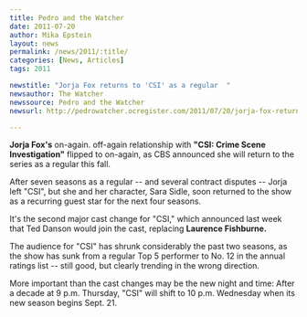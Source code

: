 ```yaml
---
title: Pedro and the Watcher
date: 2011-07-20
author: Mika Epstein
layout: news
permalink: /news/2011/:title/
categories: [News, Articles]
tags: 2011

newstitle: "Jorja Fox returns to 'CSI' as a regular  "
newsauthor: The Watcher  
newssource: Pedro and the Watcher  
newsurl: http://pedrowatcher.ocregister.com/2011/07/20/jorja-fox-returns-to-csi-as-a-regular/39777/  

---
```


**Jorja Fox's** on-again. off-again relationship with **"CSI: Crime Scene Investigation"** flipped to on-again, as CBS announced she will return to the series as a regular this fall.

After seven seasons as a regular -- and several contract disputes -- Jorja left "CSI", but she and her character, Sara Sidle, soon returned to the show as a recurring guest star for the next four seasons.

It's the second major cast change for "CSI," which announced last week that Ted Danson would join the cast, replacing **Laurence Fishburne.**

The audience for "CSI" has shrunk considerably the past two seasons, as the show has sunk from a regular Top 5 performer to No. 12 in the annual ratings list -- still good, but clearly trending in the wrong direction.

More important than the cast changes may be the new night and time: After a decade at 9 p.m. Thursday, "CSI" will shift to 10 p.m. Wednesday when its new season begins Sept. 21.

